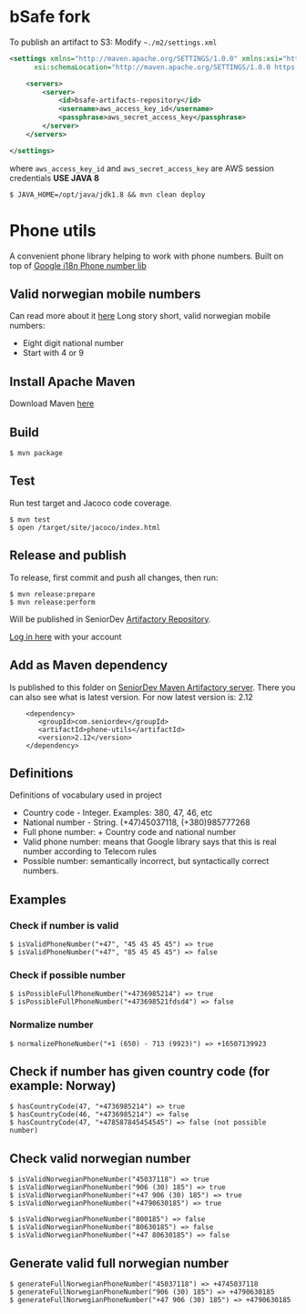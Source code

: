 # bSafe fork
To publish an artifact to S3:
Modify `~./m2/settings.xml`
```xml
<settings xmlns="http://maven.apache.org/SETTINGS/1.0.0" xmlns:xsi="http://www.w3.org/2001/XMLSchema-instance"
      xsi:schemaLocation="http://maven.apache.org/SETTINGS/1.0.0 https://maven.apache.org/xsd/settings-1.0.0.xsd">\

    <servers>
        <server>
            <id>bsafe-artifacts-repository</id>
            <username>aws_access_key_id</username>
            <passphrase>aws_secret_access_key</passphrase>
        </server>
    </servers>

</settings>
```
where `aws_access_key_id` and `aws_secret_access_key` are AWS session credentials
**USE JAVA 8**
```shell script
$ JAVA_HOME=/opt/java/jdk1.8 && mvn clean deploy
```

# Phone utils
A convenient phone library helping to work with phone numbers. 
Built on top of [Google i18n Phone number lib](https://github.com/googlei18n/libphonenumber)

## Valid norwegian mobile numbers
Can read more about it [here](https://no.wikipedia.org/wiki/Nummerplan)
Long story short, valid norwegian mobile numbers:
* Eight digit national number
* Start with 4 or 9

## Install Apache Maven
Download Maven [here](https://maven.apache.org/download.cgi)

## Build
```
$ mvn package
```

## Test
Run test target and Jacoco code coverage.
```
$ mvn test
$ open /target/site/jacoco/index.html
```

## Release and publish
To release, first commit and push all changes, then run:
```
$ mvn release:prepare
$ mvn release:perform
```
Will be published in SeniorDev [Artifactory Repository](http://home.realtap.com/artifactory/repo).

[Log in here](http://home.realtap.com/artifactory) with your account

## Add as Maven dependency
Is published to this folder on [SeniorDev Maven Artifactory server](http://home.realtap.com/artifactory/simple/libs-release-local/com/seniordev/phone-utils/).
There you can also see what is latest version. For now latest version is: 2.12

```
    <dependency>
       <groupId>com.seniordev</groupId>
       <artifactId>phone-utils</artifactId>
       <version>2.12</version>
    </dependency>
```

## Definitions

Definitions of vocabulary used in project 

* Country code - Integer. Examples: 380, 47, 46, etc
* National number - String. (+47)45037118, (+380)985777268
* Full phone number: + Country code and national number
* Valid phone number: means that Google library says that this is real number according to Telecom rules
* Possible number: semantically incorrect, but syntactically correct numbers. 

## Examples

### Check if number is valid
```
$ isValidPhoneNumber("+47", "45 45 45 45") => true
$ isValidPhoneNumber("+47", "85 45 45 45") => false
```

### Check if possible number
```
$ isPossibleFullPhoneNumber("+4736985214") => true
$ isPossibleFullPhoneNumber("+473698521fdsd4") => false
```

### Normalize number
```
$ normalizePhoneNumber("+1 (650) - 713 (9923)") => +16507139923
```

## Check if number has given country code (for example: Norway)
```
$ hasCountryCode(47, "+4736985214") => true
$ hasCountryCode(46, "+4736985214") => false
$ hasCountryCode(47, "+478587845454545") => false (not possible number)
```

## Check valid norwegian number
```
$ isValidNorwegianPhoneNumber("45037118") => true
$ isValidNorwegianPhoneNumber("906 (30) 185") => true
$ isValidNorwegianPhoneNumber("+47 906 (30) 185") => true
$ isValidNorwegianPhoneNumber("+4790630185") => true
 
$ isValidNorwegianPhoneNumber("800185") => false
$ isValidNorwegianPhoneNumber("80630185") => false
$ isValidNorwegianPhoneNumber("+47 80630185") => false
```

## Generate valid full norwegian number
```
$ generateFullNorwegianPhoneNumber("45037118") => +4745037118
$ generateFullNorwegianPhoneNumber("906 (30) 185") => +4790630185
$ generateFullNorwegianPhoneNumber("+47 906 (30) 185") => +4790630185
```


